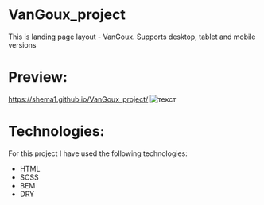 # VanGoux_project
This is landing page layout - VanGoux.
Supports desktop, tablet and mobile versions

# Preview:
https://shema1.github.io/VanGoux_project/
![текст](https://lh3.googleusercontent.com/a8KvoXAsesDMwNSXpZi7IdnQsfTsdwu92HuECJ5AkUEXmNmTdPqyq_VhTQyV2iWOs4wT8xGXUjGcymi_tsZY7Vhd4Y18hCgpCtVuz_7RiS8nHYAIRRHuNDTmyPLkilJvbXnIv80V1zqrWghgGA1o16Z5rsV-FoUkUt9MUo7JZEdFKng89ihX2vLJH4JkfDO-4eyXpuCA4g_q7N4nbrKHcCIN6ajnI-XE_1Kz7-22v6f39gmf8Xh20g6JXeatELQp_FnHZKarlTLhmzLI9Kn40ZTtWT6Rw7D8gW1y2rlg44lAdS7SQ5GPyQjNDjbiBcPX9NWNaZfiQG0XcxdNpA4F-s7h3mLVyNAQ5Qow0rWOgCvQfnGxjwmTm9mlehhXgqzAxIwQ3LLwc0o-Hh6QocbpwLWB8YMwHLoCljhtqofXbD_Y7vUaEBqY-v1EqB_T28-_9Qq3dT5WAwjyvPTF_C33sEsfnY07cs3xw6cAbrza9v9rdw-oSVs512DIGJmAO5meCXzFAe2F_CmIgbgNpUZHmJfs-lIDmDQPTC5K7SPJEkWT7bQ3WkneP6wo_L59b9wg6A9P9kvuV6priO48o888lZTeyMsHmBjyxVYTozplFcgzjsOojUyM1_DNQgn0VrZjuhG55nJPw5H3TaCHAQmpRpJVPVYKXIBaAxELEj99Ab61tgEQiC3N5Ws=w1149-h883-no)

# Technologies:
For this project I have used the following technologies:
* HTML
* SCSS
* BEM
* DRY
